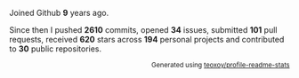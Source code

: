 Joined Github **9** years ago.

Since then I pushed **2610** commits, opened **34** issues, submitted **101** pull requests, received **620** stars across **194** personal projects and contributed to **30** public repositories.

<p align="right"><sub>Generated using <a href="https://github.com/marketplace/actions/profile-readme-stats">teoxoy/profile-readme-stats</a></sub></p>
